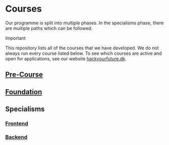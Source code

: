 # Courses

Our programme is split into multiple phases. In the specialisms phase, there are multiple paths which can be followed.

> [!IMPORTANT]
> This repository lists all of the courses that we have developed. We do not always run every course listed below. To see which courses are active and open for applications, see our website [hackyourfuture.dk](https://hackyourfuture.dk).

## [Pre-Course](./pre-course/README.md)

## [Foundation](./foundation/README.md)

## Specialisms

### [Frontend](./frontend/README.md)

### [Backend](./backend/README.md)
